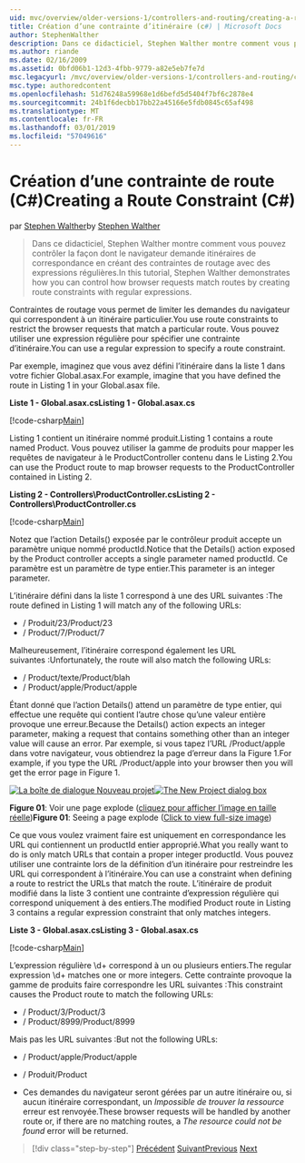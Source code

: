 ```yaml
---
uid: mvc/overview/older-versions-1/controllers-and-routing/creating-a-route-constraint-cs
title: Création d’une contrainte d’itinéraire (c#) | Microsoft Docs
author: StephenWalther
description: Dans ce didacticiel, Stephen Walther montre comment vous pouvez contrôler la façon dont le navigateur demande itinéraires de correspondance en créant des contraintes de routage avec des expressions régulières.
ms.author: riande
ms.date: 02/16/2009
ms.assetid: 0bfd06b1-12d3-4fbb-9779-a82e5eb7fe7d
msc.legacyurl: /mvc/overview/older-versions-1/controllers-and-routing/creating-a-route-constraint-cs
msc.type: authoredcontent
ms.openlocfilehash: 51d76248a59968e1d6befd5d5404f7bf6c2878e4
ms.sourcegitcommit: 24b1f6decbb17bb22a45166e5fdb0845c65af498
ms.translationtype: MT
ms.contentlocale: fr-FR
ms.lasthandoff: 03/01/2019
ms.locfileid: "57049616"
---
```

<a name="creating-a-route-constraint-c"></a><span data-ttu-id="b466e-103">Création d’une contrainte de route (C#)</span><span class="sxs-lookup"><span data-stu-id="b466e-103">Creating a Route Constraint (C#)</span></span>
====================
<span data-ttu-id="b466e-104">par [Stephen Walther](https://github.com/StephenWalther)</span><span class="sxs-lookup"><span data-stu-id="b466e-104">by [Stephen Walther](https://github.com/StephenWalther)</span></span>

> <span data-ttu-id="b466e-105">Dans ce didacticiel, Stephen Walther montre comment vous pouvez contrôler la façon dont le navigateur demande itinéraires de correspondance en créant des contraintes de routage avec des expressions régulières.</span><span class="sxs-lookup"><span data-stu-id="b466e-105">In this tutorial, Stephen Walther demonstrates how you can control how browser requests match routes by creating route constraints with regular expressions.</span></span>


<span data-ttu-id="b466e-106">Contraintes de routage vous permet de limiter les demandes du navigateur qui correspondent à un itinéraire particulier.</span><span class="sxs-lookup"><span data-stu-id="b466e-106">You use route constraints to restrict the browser requests that match a particular route.</span></span> <span data-ttu-id="b466e-107">Vous pouvez utiliser une expression régulière pour spécifier une contrainte d’itinéraire.</span><span class="sxs-lookup"><span data-stu-id="b466e-107">You can use a regular expression to specify a route constraint.</span></span>

<span data-ttu-id="b466e-108">Par exemple, imaginez que vous avez défini l’itinéraire dans la liste 1 dans votre fichier Global.asax.</span><span class="sxs-lookup"><span data-stu-id="b466e-108">For example, imagine that you have defined the route in Listing 1 in your Global.asax file.</span></span>

<span data-ttu-id="b466e-109">**Liste 1 - Global.asax.cs**</span><span class="sxs-lookup"><span data-stu-id="b466e-109">**Listing 1 - Global.asax.cs**</span></span>

[!code-csharp[Main](creating-a-route-constraint-cs/samples/sample1.cs)]

<span data-ttu-id="b466e-110">Listing 1 contient un itinéraire nommé produit.</span><span class="sxs-lookup"><span data-stu-id="b466e-110">Listing 1 contains a route named Product.</span></span> <span data-ttu-id="b466e-111">Vous pouvez utiliser la gamme de produits pour mapper les requêtes de navigateur à le ProductController contenu dans le Listing 2.</span><span class="sxs-lookup"><span data-stu-id="b466e-111">You can use the Product route to map browser requests to the ProductController contained in Listing 2.</span></span>

<span data-ttu-id="b466e-112">**Listing 2 - Controllers\ProductController.cs**</span><span class="sxs-lookup"><span data-stu-id="b466e-112">**Listing 2 - Controllers\ProductController.cs**</span></span>

[!code-csharp[Main](creating-a-route-constraint-cs/samples/sample2.cs)]

<span data-ttu-id="b466e-113">Notez que l’action Details() exposée par le contrôleur produit accepte un paramètre unique nommé productId.</span><span class="sxs-lookup"><span data-stu-id="b466e-113">Notice that the Details() action exposed by the Product controller accepts a single parameter named productId.</span></span> <span data-ttu-id="b466e-114">Ce paramètre est un paramètre de type entier.</span><span class="sxs-lookup"><span data-stu-id="b466e-114">This parameter is an integer parameter.</span></span>

<span data-ttu-id="b466e-115">L’itinéraire défini dans la liste 1 correspond à une des URL suivantes :</span><span class="sxs-lookup"><span data-stu-id="b466e-115">The route defined in Listing 1 will match any of the following URLs:</span></span>

- <span data-ttu-id="b466e-116">/ Produit/23</span><span class="sxs-lookup"><span data-stu-id="b466e-116">/Product/23</span></span>
- <span data-ttu-id="b466e-117">/ Product/7</span><span class="sxs-lookup"><span data-stu-id="b466e-117">/Product/7</span></span>

<span data-ttu-id="b466e-118">Malheureusement, l’itinéraire correspond également les URL suivantes :</span><span class="sxs-lookup"><span data-stu-id="b466e-118">Unfortunately, the route will also match the following URLs:</span></span>

- <span data-ttu-id="b466e-119">/ Product/texte</span><span class="sxs-lookup"><span data-stu-id="b466e-119">/Product/blah</span></span>
- <span data-ttu-id="b466e-120">/ Product/apple</span><span class="sxs-lookup"><span data-stu-id="b466e-120">/Product/apple</span></span>

<span data-ttu-id="b466e-121">Étant donné que l’action Details() attend un paramètre de type entier, qui effectue une requête qui contient l’autre chose qu’une valeur entière provoque une erreur.</span><span class="sxs-lookup"><span data-stu-id="b466e-121">Because the Details() action expects an integer parameter, making a request that contains something other than an integer value will cause an error.</span></span> <span data-ttu-id="b466e-122">Par exemple, si vous tapez l’URL /Product/apple dans votre navigateur, vous obtiendrez la page d’erreur dans la Figure 1.</span><span class="sxs-lookup"><span data-stu-id="b466e-122">For example, if you type the URL /Product/apple into your browser then you will get the error page in Figure 1.</span></span>


<span data-ttu-id="b466e-123">[![La boîte de dialogue Nouveau projet](creating-a-route-constraint-cs/_static/image1.jpg)](creating-a-route-constraint-cs/_static/image1.png)</span><span class="sxs-lookup"><span data-stu-id="b466e-123">[![The New Project dialog box](creating-a-route-constraint-cs/_static/image1.jpg)](creating-a-route-constraint-cs/_static/image1.png)</span></span>

<span data-ttu-id="b466e-124">**Figure 01**: Voir une page explode ([cliquez pour afficher l’image en taille réelle](creating-a-route-constraint-cs/_static/image2.png))</span><span class="sxs-lookup"><span data-stu-id="b466e-124">**Figure 01**: Seeing a page explode ([Click to view full-size image](creating-a-route-constraint-cs/_static/image2.png))</span></span>


<span data-ttu-id="b466e-125">Ce que vous voulez vraiment faire est uniquement en correspondance les URL qui contiennent un productId entier approprié.</span><span class="sxs-lookup"><span data-stu-id="b466e-125">What you really want to do is only match URLs that contain a proper integer productId.</span></span> <span data-ttu-id="b466e-126">Vous pouvez utiliser une contrainte lors de la définition d’un itinéraire pour restreindre les URL qui correspondent à l’itinéraire.</span><span class="sxs-lookup"><span data-stu-id="b466e-126">You can use a constraint when defining a route to restrict the URLs that match the route.</span></span> <span data-ttu-id="b466e-127">L’itinéraire de produit modifié dans la liste 3 contient une contrainte d’expression régulière qui correspond uniquement à des entiers.</span><span class="sxs-lookup"><span data-stu-id="b466e-127">The modified Product route in Listing 3 contains a regular expression constraint that only matches integers.</span></span>

<span data-ttu-id="b466e-128">**Liste 3 - Global.asax.cs**</span><span class="sxs-lookup"><span data-stu-id="b466e-128">**Listing 3 - Global.asax.cs**</span></span>

[!code-csharp[Main](creating-a-route-constraint-cs/samples/sample3.cs)]

<span data-ttu-id="b466e-129">L’expression régulière \d+ correspond à un ou plusieurs entiers.</span><span class="sxs-lookup"><span data-stu-id="b466e-129">The regular expression \d+ matches one or more integers.</span></span> <span data-ttu-id="b466e-130">Cette contrainte provoque la gamme de produits faire correspondre les URL suivantes :</span><span class="sxs-lookup"><span data-stu-id="b466e-130">This constraint causes the Product route to match the following URLs:</span></span>

- <span data-ttu-id="b466e-131">/ Product/3</span><span class="sxs-lookup"><span data-stu-id="b466e-131">/Product/3</span></span>
- <span data-ttu-id="b466e-132">/ Product/8999</span><span class="sxs-lookup"><span data-stu-id="b466e-132">/Product/8999</span></span>

<span data-ttu-id="b466e-133">Mais pas les URL suivantes :</span><span class="sxs-lookup"><span data-stu-id="b466e-133">But not the following URLs:</span></span>

- <span data-ttu-id="b466e-134">/ Product/apple</span><span class="sxs-lookup"><span data-stu-id="b466e-134">/Product/apple</span></span>
- <span data-ttu-id="b466e-135">/ Produit</span><span class="sxs-lookup"><span data-stu-id="b466e-135">/Product</span></span>

- <span data-ttu-id="b466e-136">Ces demandes du navigateur seront gérées par un autre itinéraire ou, si aucun itinéraire correspondant, un *Impossible de trouver la ressource* erreur est renvoyée.</span><span class="sxs-lookup"><span data-stu-id="b466e-136">These browser requests will be handled by another route or, if there are no matching routes, a *The resource could not be found* error will be returned.</span></span>

> [!div class="step-by-step"]
> <span data-ttu-id="b466e-137">[Précédent](creating-custom-routes-cs.md)
> [Suivant](creating-a-custom-route-constraint-cs.md)</span><span class="sxs-lookup"><span data-stu-id="b466e-137">[Previous](creating-custom-routes-cs.md)
[Next](creating-a-custom-route-constraint-cs.md)</span></span>
